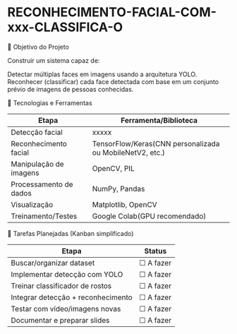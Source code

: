 # RECONHECIMENTO-FACIAL-COM-xxx-CLASSIFICA-O

🎯 Objetivo do Projeto

Construir um sistema capaz de:

Detectar múltiplas faces em imagens usando a arquitetura YOLO.
Reconhecer (classificar) cada face detectada com base em um conjunto prévio de imagens de pessoas conhecidas.

🧰 Tecnologias e Ferramentas

| Etapa                  | Ferramenta/Biblioteca                                     |
| ---------------------- | --------------------------------------------------------- |
| Detecção facial        | xxxxx     |
| Reconhecimento facial  | TensorFlow/Keras(CNN personalizada ou MobileNetV2, etc.) |
| Manipulação de imagens | OpenCV, PIL                                               |
| Processamento de dados | NumPy, Pandas                                             |
| Visualização           | Matplotlib, OpenCV                                        |
| Treinamento/Testes     | Google Colab(GPU recomendado)        |


📝 Tarefas Planejadas (Kanban simplificado)

| Etapa                              | Status    |
| ---------------------------------- | --------- |
| Buscar/organizar dataset           | ☐ A fazer |
| Implementar detecção com YOLO      | ☐ A fazer |
| Treinar classificador de rostos    | ☐ A fazer |
| Integrar detecção + reconhecimento | ☐ A fazer |
| Testar com vídeo/imagens novas     | ☐ A fazer |
| Documentar e preparar slides       | ☐ A fazer |


